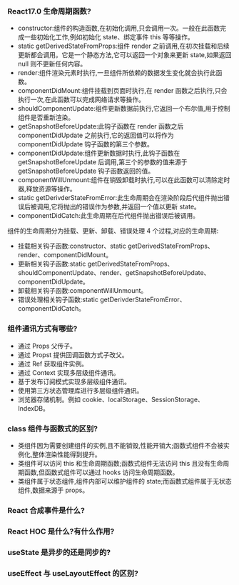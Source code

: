### React17.0 生命周期函数?

- constructor:组件的构造函数,在初始化调用,只会调用一次。一般在此函数完成一些初始化工作,例如初始化 state、绑定事件 this 等等操作。
- static getDerivedStateFromProps:组件 render 之前调用,在初次挂载和后续更新都会调用。它是一个静态方法,它可以返回一个对象来更新 state,如果返回 null 则不更新任何内容。
- render:组件渲染元素时执行,一旦组件所依赖的数据发生变化就会执行此函数。
- componentDidMount:组件挂载到页面时执行,在 render 函数之后执行,只会执行一次,在此函数可以完成网络请求等操作。
- shouldComponentUpdate:组件更新数据前执行,它返回一个布尔值,用于控制组件是否重新渲染。
- getSnapshotBeforeUpdate:此钩子函数在 render 函数之后 componentDidUpdate 之前执行,它的返回值可以将作为 componentDidUpdate 钩子函数的第三个参数。
- componentDidUpdate:组件更新数据时执行,此钩子函数在 getSnapshotBeforeUpdate 后调用,第三个的参数的值来源于 getSnapshotBeforeUpdate 钩子函数返回的值。
- componentWillUnmount:组件在销毁卸载时执行,可以在此函数可以清除定时器,释放资源等操作。
- static getDerivderStateFromError:此生命周期会在渲染阶段后代组件抛出错误后被调用,它将抛出的错误作为参数,并返回一个值以更新 state。
- componentDidCatch:此生命周期在后代组件抛出错误后被调用。

组件的生命周期分为挂载、更新、卸载、错误处理 4 个过程,对应的生命周期:

- 挂载相关钩子函数:constructor、static getDerivedStateFromProps、render、componentDidMount。
- 更新相关钩子函数:static getDerivedStateFromProps、shouldComponentUpdate、render、getSnapshotBeforeUpdate、componentDidUpdate。
- 卸载相关钩子函数:componentWillUnmount。
- 错误处理相关钩子函数:static getDerivderStateFromError、componentDidCatch。

### 组件通讯方式有哪些?

- 通过 Props 父传子。
- 通过 Propst 提供回调函数方式子改父。
- 通过 Ref 获取组件实例。
- 通过 Context 实现多层级组件通讯。
- 基于发布订阅模式实现多层级组件通讯。
- 使用第三方状态管理库进行多层级组件通讯。
- 浏览器存储机制。例如 cookie、localStorage、SessionStorage、IndexDB。

### class 组件与函数式的区别?

- 类组件因为需要创建组件的实例,且不能销毁,性能开销大;函数式组件不会被实例化,整体渲染性能得到提升。
- 类组件可以访问 this 和生命周期函数;函数式组件无法访问 this 且没有生命周期函数,但函数式组件可以通过 hooks 访问生命周期函数。
- 类组件属于状态组件,组件内部可以维护组件的 state;而函数式组件属于无状态组件,数据来源于 props。

### React 合成事件是什么?

### React HOC 是什么?有什么作用?

### useState 是异步的还是同步的?

### useEffect 与 useLayoutEffect 的区别?
